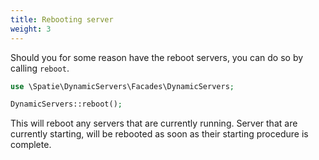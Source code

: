 ```yaml
---
title: Rebooting server
weight: 3
---
```


Should you for some reason have the reboot servers, you can do so by calling `reboot`.

```php
use \Spatie\DynamicServers\Facades\DynamicServers;

DynamicServers::reboot();
```

This will reboot any servers that are currently running. Server that are currently starting, will be rebooted as soon as their starting procedure is complete.
